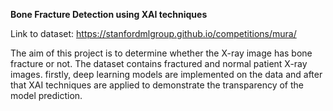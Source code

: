 **Bone Fracture Detection using XAI techniques**

Link to dataset: https://stanfordmlgroup.github.io/competitions/mura/

The aim of this project is to determine whether the X-ray image has bone fracture or not. The dataset contains fractured and normal patient X-ray images. firstly, deep learning models are implemented on the data and after that XAI techniques are applied to demonstrate the transparency of the model prediction.
